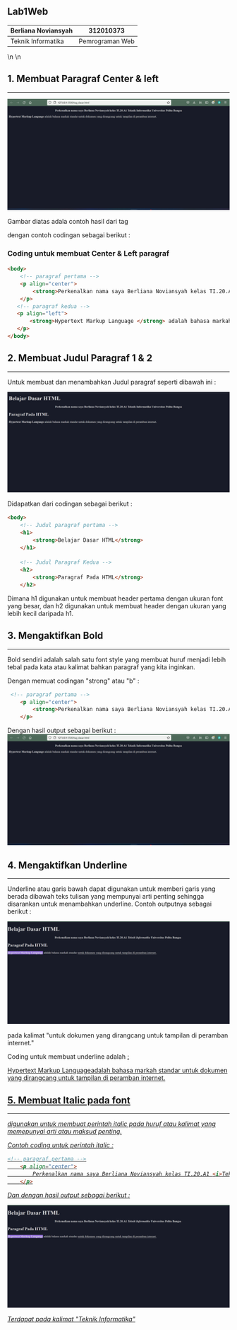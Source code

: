 ## Lab1Web

|   Berliana Noviansyah   |   312010373   |
|   -------------------   |   ---------   |
|   Teknik Informatika    |Pemrograman Web|
\n
\n
## 1. Membuat Paragraf Center & left
--------------------------------------------------
![membuat_paragraf_perkenalan](img/perkenalan.png)

Gambar diatas adala contoh hasil dari tag <p> 
dengan contoh codingan sebagai berikut :

### Coding untuk membuat Center & Left paragraf
```html
<body>
    <!-- paragraf pertama -->
    <p align="center">
        <strong>Perkenalkan nama saya Berliana Noviansyah kelas TI.20.A1 Teknik Informatika Universitas Pelita Bangsa  </strong>
    </p>
   <!-- paragraf kedua -->
   <p align="left">
       <strong>Hypertext Markup Language </strong> adalah bahasa markah standar untuk dokumen yang dirangcang untuk tampilan di peramban internet.
   </p>
</body>
```


## 2. Membuat Judul Paragraf 1 & 2
--------------------------------------------------
Untuk membuat dan menambahkan Judul paragraf seperti dibawah ini :

![membuat_dan_menambahkan_judul_paragraf](img/JP12.png)

Didapatkan dari codingan sebagai berikut :

```html
<body>
    <!-- Judul paragraf pertama -->
    <h1>
        <strong>Belajar Dasar HTML</strong>
    </h1>

    <!-- Judul Paragraf Kedua -->
    <h2>
        <strong>Paragraf Pada HTML</strong>
    </h2>
```
Dimana h1 digunakan untuk membuat header pertama dengan ukuran font yang besar, dan h2 digunakan untuk membuat header dengan ukuran yang lebih kecil daripada h1.


## 3. Mengaktifkan Bold
--------------------------------------------------
Bold sendiri adalah salah satu font style yang membuat huruf menjadi lebih tebal pada kata atau kalimat bahkan paragraf yang kita inginkan.

Dengan memuat codingan "strong" atau "b" :

```html
 <!-- paragraf pertama -->
    <p align="center">
        <strong>Perkenalkan nama saya Berliana Noviansyah kelas TI.20.A1 Teknik Informatika Universitas Pelita Bangsa  </strong>
    </p>
 ```

 Dengan hasil output sebagai berikut :
 ![Mengaktifkan_bold](img/perkenalan.png)


 ## 4. Mengaktifkan Underline
 --------------------------------------------------
 Underline atau garis bawah dapat digunakan untuk memberi garis yang berada dibawah teks tulisan yang mempunyai arti penting sehingga disarankan untuk menambahkan underline. Contoh outputnya sebagai berikut :

 ![mengaktifkan_underline](img/fontstyle.png)

 pada kalimat "untuk dokumen yang dirangcang untuk tampilan di peramban internet."

 Coding untuk membuat underline adalah <u> : 

 <!-- paragraf kedua -->
   <p align="left">
       Hypertext Markup Languageadalah bahasa markah standar <u>untuk dokumen yang dirangcang untuk tampilan di peramban internet.</u>
    </p>


## 5. Membuat Italic pada font
--------------------------------------------------
<i> digunakan untuk membuat perintah italic pada huruf atau kalimat yang memepunyai arti atau maksud penting.

Contoh coding untuk perintah italic :

```html
<!-- paragraf pertama -->
    <p align="center">
        Perkenalkan nama saya Berliana Noviansyah kelas TI.20.A1 <i>Teknik Informatika</i> Universitas Pelita Bangsa
    </p>
```
Dan dengan hasil output sebagai berikut :

![membuat_italic_font](img/fontstyle.png)

Terdapat pada kalimat "Teknik Informatika"